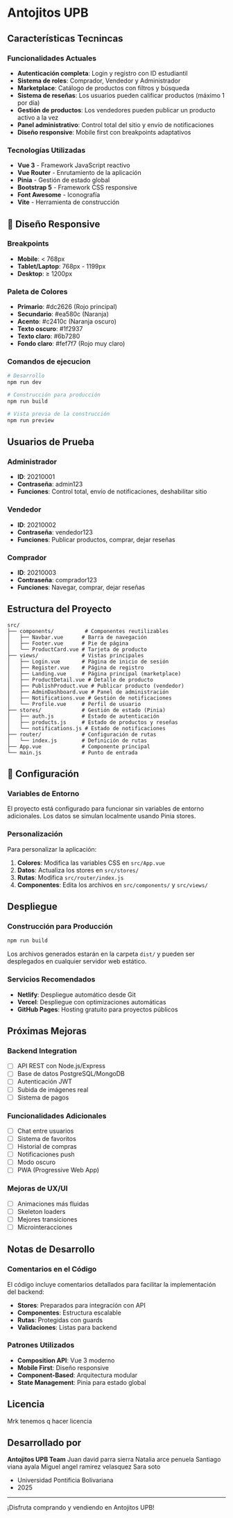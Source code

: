 # Antojitos UPB

## Características Tecnincas

### Funcionalidades Actuales
- **Autenticación completa**: Login y registro con ID estudiantil
- **Sistema de roles**: Comprador, Vendedor y Administrador
- **Marketplace**: Catálogo de productos con filtros y búsqueda
- **Sistema de reseñas**: Los usuarios pueden calificar productos (máximo 1 por día)
- **Gestión de productos**: Los vendedores pueden publicar un producto activo a la vez
- **Panel administrativo**: Control total del sitio y envío de notificaciones
- **Diseño responsive**: Mobile first con breakpoints adaptativos

### Tecnologías Utilizadas
- **Vue 3** - Framework JavaScript reactivo
- **Vue Router** - Enrutamiento de la aplicación
- **Pinia** - Gestión de estado global
- **Bootstrap 5** - Framework CSS responsive
- **Font Awesome** - Iconografía
- **Vite** - Herramienta de construcción

## 📱 Diseño Responsive

### Breakpoints
- **Mobile**: < 768px
- **Tablet/Laptop**: 768px - 1199px  
- **Desktop**: ≥ 1200px

### Paleta de Colores

- **Primario**: #dc2626 (Rojo principal)
- **Secundario**: #ea580c (Naranja)
- **Acento**: #c2410c (Naranja oscuro)
- **Texto oscuro**: #1f2937
- **Texto claro**: #6b7280
- **Fondo claro**: #fef7f7 (Rojo muy claro)


### Comandos de ejecucion

```bash
# Desarrollo
npm run dev

# Construcción para producción
npm run build

# Vista previa de la construcción
npm run preview
```

## Usuarios de Prueba

### Administrador
- **ID**: 20210001
- **Contraseña**: admin123
- **Funciones**: Control total, envío de notificaciones, deshabilitar sitio

### Vendedor
- **ID**: 20210002
- **Contraseña**: vendedor123
- **Funciones**: Publicar productos, comprar, dejar reseñas

### Comprador
- **ID**: 20210003
- **Contraseña**: comprador123
- **Funciones**: Navegar, comprar, dejar reseñas

## Estructura del Proyecto

```
src/
├── components/          # Componentes reutilizables
│   ├── Navbar.vue      # Barra de navegación
│   ├── Footer.vue      # Pie de página
│   └── ProductCard.vue # Tarjeta de producto
├── views/              # Vistas principales
│   ├── Login.vue       # Página de inicio de sesión
│   ├── Register.vue    # Página de registro
│   ├── Landing.vue     # Página principal (marketplace)
│   ├── ProductDetail.vue # Detalle de producto
│   ├── PublishProduct.vue # Publicar producto (vendedor)
│   ├── AdminDashboard.vue # Panel de administración
│   ├── Notifications.vue # Gestión de notificaciones
│   └── Profile.vue     # Perfil de usuario
├── stores/             # Gestión de estado (Pinia)
│   ├── auth.js         # Estado de autenticación
│   ├── products.js     # Estado de productos y reseñas
│   └── notifications.js # Estado de notificaciones
├── router/             # Configuración de rutas
│   └── index.js        # Definición de rutas
├── App.vue             # Componente principal
└── main.js             # Punto de entrada
```

## 🔧 Configuración

### Variables de Entorno
El proyecto está configurado para funcionar sin variables de entorno adicionales. Los datos se simulan localmente usando Pinia stores.

### Personalización
Para personalizar la aplicación:

1. **Colores**: Modifica las variables CSS en `src/App.vue`
2. **Datos**: Actualiza los stores en `src/stores/`
3. **Rutas**: Modifica `src/router/index.js`
4. **Componentes**: Edita los archivos en `src/components/` y `src/views/`

## Despliegue

### Construcción para Producción
```bash
npm run build
```

Los archivos generados estarán en la carpeta `dist/` y pueden ser desplegados en cualquier servidor web estático.

### Servicios Recomendados
- **Netlify**: Despliegue automático desde Git
- **Vercel**: Despliegue con optimizaciones automáticas
- **GitHub Pages**: Hosting gratuito para proyectos públicos

## Próximas Mejoras

### Backend Integration
- [ ] API REST con Node.js/Express
- [ ] Base de datos PostgreSQL/MongoDB
- [ ] Autenticación JWT
- [ ] Subida de imágenes real
- [ ] Sistema de pagos

### Funcionalidades Adicionales
- [ ] Chat entre usuarios
- [ ] Sistema de favoritos
- [ ] Historial de compras
- [ ] Notificaciones push
- [ ] Modo oscuro
- [ ] PWA (Progressive Web App)

### Mejoras de UX/UI
- [ ] Animaciones más fluidas
- [ ] Skeleton loaders
- [ ] Mejores transiciones
- [ ] Microinteracciones

## Notas de Desarrollo

### Comentarios en el Código
El código incluye comentarios detallados para facilitar la implementación del backend:

- **Stores**: Preparados para integración con API
- **Componentes**: Estructura escalable
- **Rutas**: Protegidas con guards
- **Validaciones**: Listas para backend

### Patrones Utilizados
- **Composition API**: Vue 3 moderno
- **Mobile First**: Diseño responsive
- **Component-Based**: Arquitectura modular
- **State Management**: Pinia para estado global

## Licencia

Mrk tenemos q hacer licencia 

## Desarrollado por

**Antojitos UPB Team**
   Juan david parra sierra
   Natalia arce penuela
   Santiago viana ayala
   Miguel angel ramirez velasquez
   Sara soto

- Universidad Pontificia Bolivariana
- 2025

---

¡Disfruta comprando y vendiendo en Antojitos UPB!
